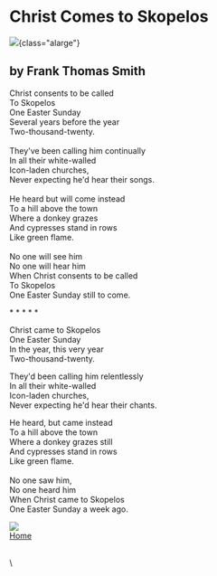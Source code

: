 # Christ Comes to Skopelos
![](donkey2.jpg){class="alarge"}

## by Frank Thomas Smith


Christ consents to be called\
To Skopelos\
One Easter Sunday\
Several years before the year\
Two-thousand-twenty.\
\
They\'ve been calling him continually\
In all their white-walled\
Icon-laden churches,\
Never expecting he\'d hear their songs.\
\
He heard but will come instead\
To a hill above the town\
Where a donkey grazes\
And cypresses stand in rows\
Like green flame.\
\
No one will see him\
No one will hear him\
When Christ consents to be called\
To Skopelos\
One Easter Sunday still to come.

\* \* \* \* \*

Christ came to Skopelos\
One Easter Sunday\
In the year, this very year\
Two-thousand-twenty.

They\'d been calling him relentlessly\
In all their white-walled\
Icon-laden churches,\
Never expecting he\'d hear their chants.

He heard, but came instead\
To a hill above the town\
Where a donkey grazes still\
And cypresses stand in rows\
Like green flame.\
\
No one saw him,\
No one heard him\
When Christ came to Skopelos\
One Easter Sunday a week ago.

[![](narrow-door.jpg)\
Home](https://southerncrossreview.org)

\
\
